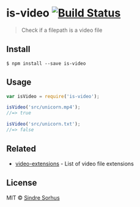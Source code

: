 # is-video [![Build Status](https://travis-ci.org/sindresorhus/is-video.svg?branch=master)](https://travis-ci.org/sindresorhus/is-video)

> Check if a filepath is a video file


## Install

```
$ npm install --save is-video
```


## Usage

```js
var isVideo = require('is-video');

isVideo('src/unicorn.mp4');
//=> true

isVideo('src/unicorn.txt');
//=> false
```


## Related

- [video-extensions](https://github.com/arthurvr/video-extensions) - List of video file extensions


## License

MIT © [Sindre Sorhus](http://sindresorhus.com)
